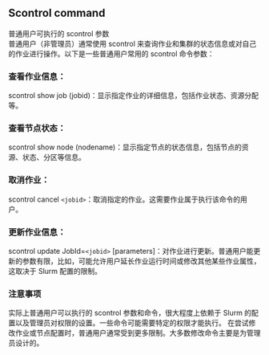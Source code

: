 ## Scontrol command
普通用户可执行的 scontrol 参数  
普通用户（非管理员）通常使用 scontrol 来查询作业和集群的状态信息或对自己的作业进行操作。以下是一些普通用户常用的 scontrol 命令参数：  

### 查看作业信息：
scontrol show job (jobid)：显示指定作业的详细信息，包括作业状态、资源分配等。 

### 查看节点状态： 
scontrol show node (nodename)：显示指定节点的状态信息，包括节点的资源、状态、分区等信息。  

### 取消作业： 
scontrol cancel `<jobid>`：取消指定的作业。这需要作业属于执行该命令的用户。  

### 更新作业信息：  
scontrol update JobId=`<jobid>` [parameters]：对作业进行更新。普通用户能更新的参数有限，比如，可能允许用户延长作业运行时间或修改其他某些作业属性，这取决于 Slurm 配置的限制。

### 注意事项
实际上普通用户可以执行的 scontrol 参数和命令，很大程度上依赖于 Slurm 的配置以及管理员对权限的设置。一些命令可能需要特定的权限才能执行。 
在尝试修改作业或节点配置时，普通用户通常受到更多限制。大多数修改命令主要是为管理员设计的。 
